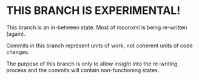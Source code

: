 THIS BRANCH IS EXPERIMENTAL!
============================

This branch is an in-between state.
Most of moonxml is being re-written (again).

Commits in this branch represent units of work, not coherent units of code changes.

The purpose of this branch is only to allow insight into the re-writing process and the commits will contain non-functioning states.
